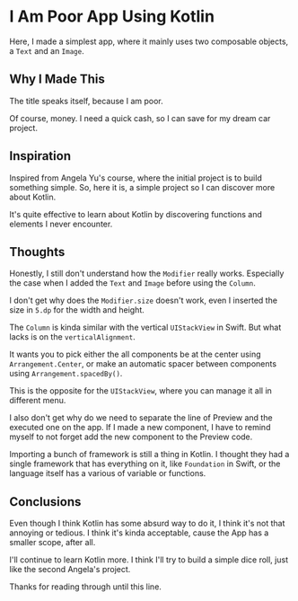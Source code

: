 # I Am Poor App Using Kotlin

Here, I made a simplest app, where it mainly uses two composable objects, a `Text` and an `Image`.

## Why I Made This

The title speaks itself, because I am poor.

Of course, money. I need a quick cash, so I can save for my dream car project.

## Inspiration

Inspired from Angela Yu's course, where the initial project is to build something simple. So, here it is, a simple project so I can discover more about Kotlin.

It's quite effective to learn about Kotlin by discovering functions and elements I never encounter.

## Thoughts

Honestly, I still don't understand how the `Modifier` really works. Especially the case when I added the `Text` and `Image` before using the `Column`.

I don't get why does the `Modifier.size` doesn't work, even I inserted the size in `5.dp` for the width and height.

The `Column` is kinda similar with the vertical `UIStackView` in Swift. But what lacks is on the `verticalAlignment`. 

It wants you to pick either the all components be at the center using `Arrangement.Center`, or make an automatic spacer between components using `Arrangement.spacedBy()`.

This is the opposite for the `UIStackView`, where you can manage it all in different menu.

I also don't get why do we need to separate the line of Preview and the executed one on the app. If I made a new component, I have to remind myself to not forget add the new component to the Preview code.

Importing a bunch of framework is still a thing in Kotlin. I thought they had a single framework that has everything on it, like `Foundation` in Swift, or the language itself has a various of variable or functions.

## Conclusions

Even though I think Kotlin has some absurd way to do it, I think it's not that annoying or tedious. I think it's kinda acceptable, cause the App has a smaller scope, after all.

I'll continue to learn Kotlin more. I think I'll try to build a simple dice roll, just like the second Angela's project.

Thanks for reading through until this line.